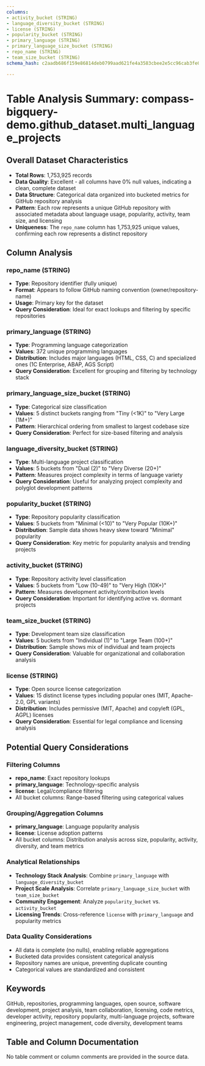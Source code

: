 ```yaml
---
columns:
- activity_bucket (STRING)
- language_diversity_bucket (STRING)
- license (STRING)
- popularity_bucket (STRING)
- primary_language (STRING)
- primary_language_size_bucket (STRING)
- repo_name (STRING)
- team_size_bucket (STRING)
schema_hash: c2aadb686f159e86814deb0799aad621fe4a3583cbee2e5cc96cab3fe0a011c2

---
```

# Table Analysis Summary: compass-bigquery-demo.github_dataset.multi_language_projects

## Overall Dataset Characteristics

- **Total Rows**: 1,753,925 records
- **Data Quality**: Excellent - all columns have 0% null values, indicating a clean, complete dataset
- **Data Structure**: Categorical data organized into bucketed metrics for GitHub repository analysis
- **Pattern**: Each row represents a unique GitHub repository with associated metadata about language usage, popularity, activity, team size, and licensing
- **Uniqueness**: The `repo_name` column has 1,753,925 unique values, confirming each row represents a distinct repository

## Column Analysis

### repo_name (STRING)
- **Type**: Repository identifier (fully unique)
- **Format**: Appears to follow GitHub naming convention (owner/repository-name)
- **Usage**: Primary key for the dataset
- **Query Consideration**: Ideal for exact lookups and filtering by specific repositories

### primary_language (STRING)
- **Type**: Programming language categorization
- **Values**: 372 unique programming languages
- **Distribution**: Includes major languages (HTML, CSS, C) and specialized ones (1C Enterprise, ABAP, AGS Script)
- **Query Consideration**: Excellent for grouping and filtering by technology stack

### primary_language_size_bucket (STRING)
- **Type**: Categorical size classification
- **Values**: 5 distinct buckets ranging from "Tiny (<1K)" to "Very Large (1M+)"
- **Pattern**: Hierarchical ordering from smallest to largest codebase size
- **Query Consideration**: Perfect for size-based filtering and analysis

### language_diversity_bucket (STRING)
- **Type**: Multi-language project classification
- **Values**: 5 buckets from "Dual (2)" to "Very Diverse (20+)"
- **Pattern**: Measures project complexity in terms of language variety
- **Query Consideration**: Useful for analyzing project complexity and polyglot development patterns

### popularity_bucket (STRING)
- **Type**: Repository popularity classification
- **Values**: 5 buckets from "Minimal (<10)" to "Very Popular (10K+)"
- **Distribution**: Sample data shows heavy skew toward "Minimal" popularity
- **Query Consideration**: Key metric for popularity analysis and trending projects

### activity_bucket (STRING)
- **Type**: Repository activity level classification
- **Values**: 5 buckets from "Low (10-49)" to "Very High (10K+)"
- **Pattern**: Measures development activity/contribution levels
- **Query Consideration**: Important for identifying active vs. dormant projects

### team_size_bucket (STRING)
- **Type**: Development team size classification
- **Values**: 5 buckets from "Individual (1)" to "Large Team (100+)"
- **Distribution**: Sample shows mix of individual and team projects
- **Query Consideration**: Valuable for organizational and collaboration analysis

### license (STRING)
- **Type**: Open source license categorization
- **Values**: 15 distinct license types including popular ones (MIT, Apache-2.0, GPL variants)
- **Distribution**: Includes permissive (MIT, Apache) and copyleft (GPL, AGPL) licenses
- **Query Consideration**: Essential for legal compliance and licensing analysis

## Potential Query Considerations

### Filtering Columns
- **repo_name**: Exact repository lookups
- **primary_language**: Technology-specific analysis
- **license**: Legal/compliance filtering
- All bucket columns: Range-based filtering using categorical values

### Grouping/Aggregation Columns
- **primary_language**: Language popularity analysis
- **license**: License adoption patterns
- All bucket columns: Distribution analysis across size, popularity, activity, diversity, and team metrics

### Analytical Relationships
- **Technology Stack Analysis**: Combine `primary_language` with `language_diversity_bucket`
- **Project Scale Analysis**: Correlate `primary_language_size_bucket` with `team_size_bucket`
- **Community Engagement**: Analyze `popularity_bucket` vs. `activity_bucket`
- **Licensing Trends**: Cross-reference `license` with `primary_language` and popularity metrics

### Data Quality Considerations
- All data is complete (no nulls), enabling reliable aggregations
- Bucketed data provides consistent categorical analysis
- Repository names are unique, preventing duplicate counting
- Categorical values are standardized and consistent

## Keywords

GitHub, repositories, programming languages, open source, software development, project analysis, team collaboration, licensing, code metrics, developer activity, repository popularity, multi-language projects, software engineering, project management, code diversity, development teams

## Table and Column Documentation

No table comment or column comments are provided in the source data.